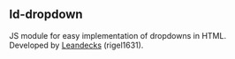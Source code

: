 ## ld-dropdown

JS module for easy implementation of dropdowns in HTML.  
Developed by [Leandecks](https://github.com/Leandecks) (rigel1631).
